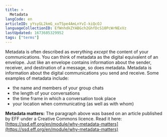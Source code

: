 ```yaml
---
title: >
  Metadata
langCode: en
articleID: yYsyGL2kmG_xxTSpe4AmLnYvI-kiQcOJ
languageCollectionID: EfWnhdkZYABGch2GhfDcS10PcWrNExVz
lastUpdated: 1673685329952
tags: ["terms"]
---
```


Metadata is often described as everything _except_ the content of your communications. You can think of metadata as the digital equivalent of an envelope. Just like an envelope contains information about the sender, receiver, and destination of a message, so does metadata. Metadata is information about the digital communications you send and receive. Some examples of metadata include:

-   the name and members of your group chats
-   the length of your conversations
-   the time frame in which a conversation took place
-   your location when communicating (as well as with whom)

**Metadata matters:** The paragraph above was based on an article published by EFF under a Creative Commons licence. Read it here: [https://ssd.eff.org/en/module/why-metadata-matters](https://ssd.eff.org/en/module/why-metadata-matters)
